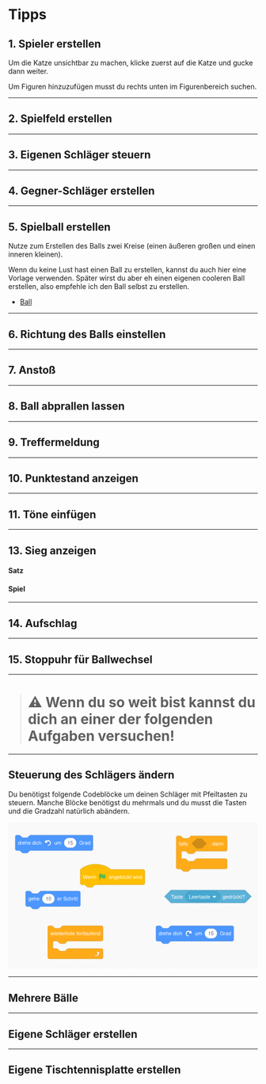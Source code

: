 # Tipps

## 1. Spieler erstellen

Um die Katze unsichtbar zu machen, klicke zuerst auf die Katze und gucke dann weiter.

Um Figuren hinzuzufügen musst du rechts unten im Figurenbereich suchen.

<hr> 

## 2. Spielfeld erstellen


<hr> 

## 3. Eigenen Schläger steuern

<hr> 

## 4. Gegner-Schläger erstellen

<hr> 

## 5. Spielball erstellen

Nutze zum Erstellen des Balls zwei Kreise (einen äußeren großen und einen inneren kleinen). 

Wenn du keine Lust hast einen Ball zu erstellen, kannst du auch hier eine Vorlage verwenden. Später wirst du aber eh einen eigenen cooleren Ball erstellen, also empfehle ich den Ball selbst zu erstellen. 

- [Ball](img/vorlagen/ball.jpg)


<hr> 

## 6. Richtung des Balls einstellen

<hr> 

## 7. Anstoß

<hr> 

## 8. Ball abprallen lassen

<hr> 

## 9. Treffermeldung

<hr> 

## 10. Punktestand anzeigen

<hr> 

## 11. Töne einfügen

<hr> 

## 13. Sieg anzeigen

#### Satz 


#### Spiel


<hr> 

## 14. Aufschlag


<hr> 

## 15. Stoppuhr für Ballwechsel

<hr>

> # ⚠️ Wenn du so weit bist kannst du dich an einer der folgenden Aufgaben versuchen!

<hr> 

## Steuerung des Schlägers ändern

Du benötigst folgende Codeblöcke um deinen Schläger mit Pfeiltasten zu steuern. Manche Blöcke benötigst du mehrmals und du musst die Tasten und die Gradzahl natürlich abändern. 

![bloecke](img/steuerung.png)

<hr> 

## Mehrere Bälle


<hr> 

##  Eigene Schläger erstellen


<hr> 

## Eigene Tischtennisplatte erstellen


